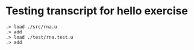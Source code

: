 # Testing transcript for hello exercise

```ucm
.> load ./src/rna.u
.> add
.> load ./test/rna.test.u
.> add
```
